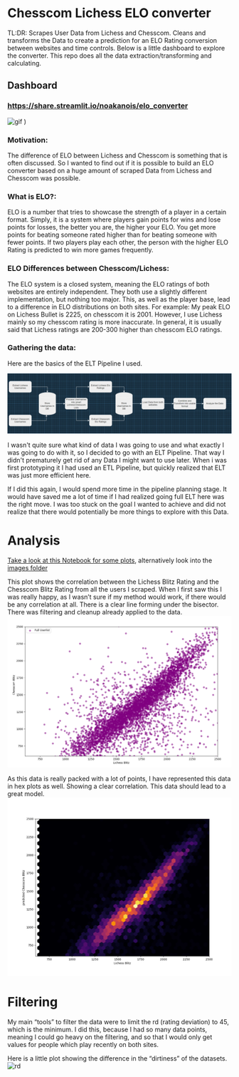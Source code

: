 # Chesscom Lichess ELO converter

TL:DR:
Scrapes User Data from Lichess and Chesscom. Cleans and transforms the Data to create a prediction for an ELO Rating conversion between websites and time controls. 
Below is a little dashboard to explore the converter. This repo does all the data extraction/transforming and calculating. 

## Dashboard
### https://share.streamlit.io/noakanois/elo_converter


![gif](https://github.com/noakanois/Chesscom_Lichess_ELO_converter/blob/master/images/readme/streamlit-showcase.gif?raw=true)
)

### Motivation:
The difference of ELO between Lichess and Chesscom is something that is often discussed. So
I wanted to find out if it is possible to build an ELO converter based on a huge amount of scraped Data from Lichess and Chesscom was possible. 

### What is ELO?:
ELO is a number that tries to showcase the strength of a player in a certain format. Simply, it is a system where players gain points for wins and lose points for losses, the better you are, the higher your ELO. You get more points for beating someone rated higher than for beating someone with fewer points. 
If two players play each other, the person with the higher ELO Rating is predicted to win more games frequently. 

### ELO Differences between Chesscom/Lichess:
The ELO system is a closed system, meaning the ELO ratings of both websites are entirely independent. They both use a slightly different implementation, but nothing too major. This, as well as the player base, lead to a difference in ELO distributions on both sites.
For example: My peak ELO on Lichess Bullet is 2225, on chesscom it is 2001. However, I use Lichess mainly so my chesscom rating is more inaccurate.
In general, it is usually said that Lichess ratings are 200-300 higher than chesscom ELO ratings.


### Gathering the data:
Here are the basics of the ELT Pipeline I used. 

![ELT](https://github.com/noakanois/Chesscom_Lichess_ELO_converter/blob/master/images/readme/ELT3.png?raw=true)

I wasn't quite sure what kind of data I was going to use and what exactly I was going to do with it, so I decided to go with an ELT Pipeline. That way I didn't prematurely get rid of any Data I might want to use later. 
When i was first prototyping it I had used an ETL Pipeline, but quickly realized that ELT was just more efficient here. 

If I did this again, I would spend more time in the pipeline planning stage. It would have saved me a lot of time if I had realized going full ELT here was the right move. I was too stuck on the goal I wanted to achieve and did not realize that there would potentially be more things to explore with this Data.

# Analysis

[Take a look at this Notebook for some plots](https://github.com/noakanois/Chesscom_Lichess_ELO_converter/blob/master/plots.ipynb), alternatively look into the [images folder](https://github.com/noakanois/Chesscom_Lichess_ELO_converter/tree/master/images)

This plot shows the correlation between the Lichess Blitz Rating and the Chesscom Blitz Rating from all the users I scraped. When I first saw this I was really happy, as I wasn’t sure if my method would work, if there would be any correlation at all. There is a clear line forming under the bisector. There was filtering and cleanup already applied to the data.
![Blitz](https://raw.githubusercontent.com/noakanois/Chesscom_Lichess_ELO_converter/master/images/blitz/full_blitz-blitz.png)

As this data is really packed with a lot of points, I have represented this data in hex plots as well. Showing a clear correlation. This data should lead to a great model. 
![hex](https://github.com/noakanois/Chesscom_Lichess_ELO_converter/blob/master/images/hex/hex_blitz_1.png?raw=true)

# Filtering

My main “tools” to filter the data were to limit the rd (rating deviation) to 45, which is the minimum. I did this, because I had so many data points, meaning I could go heavy on the filtering, and so that I would only get values for people which play recently on both sites. 

Here is a little plot showing the difference in the “dirtiness” of the datasets. 
![rd](https://github.com/noakanois/Chesscom_Lichess_ELO_converter/blob/master/images/rd/rd_col.png?raw=true)
